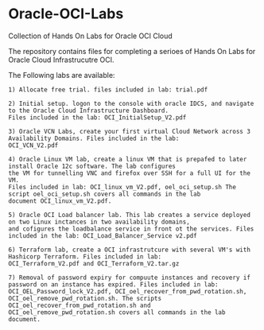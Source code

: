 # Oracle-OCI-Labs
Collection of Hands On Labs for Oracle OCI Cloud

The repository contains files for completing a serioes of Hands On Labs for Oracle Cloud Infrastrucutre OCI.

The Following labs are available:

    1) Allocate free trial. files included in lab: trial.pdf
    
    2) Initial setup. logon to the console with oracle IDCS, and navigate to the Oracle Cloud Infrastructure Dashboard.
    Files included in the lab: OCI_InitialSetup_V2.pdf
    
    3) Oracle VCN Labs, create your first virtual Cloud Network across 3 Availability Domains. Files included in the lab:
    OCI_VCN_V2.pdf
    
    4) Oracle Linux VM lab, create a linux VM that is prepafed to later install Oracle 12c software. The lab configures 
    the VM for tunnelling VNC and firefox over SSH for a full UI for the VM. 
    Files included in lab: OCI_linux_vm_V2.pdf, oel_oci_setup.sh The script oel_oci_setup.sh covers all commands in the lab 
    document OCI_linux_vm_V2.pdf.
        
    5) Oracle OCI Load balancer lab. This lab creates a service deployed on two Linux inctances in two availability domains, 
    and cofigures the loadbalance service in front ot the services. Files included in the lab: OCI_Load_Balancer_Service v2.pdf
    
    6) Terraform lab, create a OCI infrastrutcure with several VM's with Hashicorp Terraform. Files included in lab: 
    OCI_Terraform_V2.pdf and OCI_Terraform_V2.tar.gz
    
    7) Removal of password expiry for compuute instances and recovery if password on an instance has expired. Files included in lab: 
    OCI_OEL_Password_lock_V2.pdf, OCI_oel_recover_from_pwd_rotation.sh, OCI_oel_remove_pwd_rotation.sh. The scripts 
    OCI_oel_recover_from_pwd_rotation.sh and OCI_oel_remove_pwd_rotation.sh covers all commands in the lab document.
    
